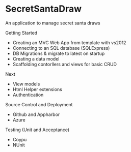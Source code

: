 # SecretSantaDraw
An application to manage secret santa draws

Getting Started
- Creating an MVC Web App from template with vs2012
- Connecting to an SQL database (SQLExpress)
- DB Migrations & migrate to latest on startup
- Creating a data model
- Scaffolding contorllers and views for basic CRUD

Next
- View models
- Html Helper extensions
- Authentication

Source Control and Deployment
- Github and Appharbor
- Azure

Testing (Unit and Acceptance)
- Coypu
- NUnit

